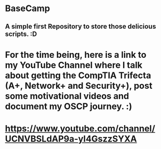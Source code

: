 # BaseCamp
## A simple first Repository to store those delicious scripts. :D 
# For the time being, here is a link to my YouTube Channel where I talk about getting the CompTIA Trifecta (A+, Network+ and Security+), post some motivational videos and document my OSCP journey. :) 
# https://www.youtube.com/channel/UCNVBSLdAP9a-yI4GszzSYXA 
